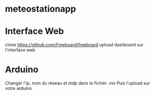 # meteostationapp

# Interface Web
clone https://github.com/Freeboard/freeboard
upload dashboard sur l'interface web

# Arduino
Changer l'ip, nom du réseau et mdp dans le fichier .ino
Puis l'upload sur votre arduino 
